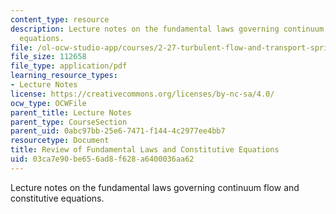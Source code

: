 ```yaml
---
content_type: resource
description: Lecture notes on the fundamental laws governing continuum flow and constitutive
  equations.
file: /ol-ocw-studio-app/courses/2-27-turbulent-flow-and-transport-spring-2002/03ca7e90be656ad8f628a6400036aa62_Fundamentals.pdf
file_size: 112658
file_type: application/pdf
learning_resource_types:
- Lecture Notes
license: https://creativecommons.org/licenses/by-nc-sa/4.0/
ocw_type: OCWFile
parent_title: Lecture Notes
parent_type: CourseSection
parent_uid: 0abc97bb-25e6-7471-f144-4c2977ee4bb7
resourcetype: Document
title: Review of Fundamental Laws and Constitutive Equations
uid: 03ca7e90-be65-6ad8-f628-a6400036aa62
---
```

Lecture notes on the fundamental laws governing continuum flow and constitutive equations.